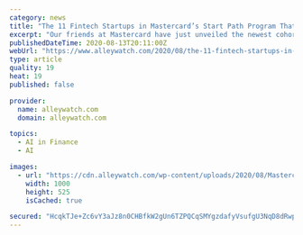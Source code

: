 ```yaml
---
category: news
title: "The 11 Fintech Startups in Mastercard’s Start Path Program That You Need to Know"
excerpt: "Our friends at Mastercard have just unveiled the newest cohort for the award-winning Start Path program. Eleven innovative, later-stage, technology companies will work with Mastercard and its global network of experts for the next six months and beyond to scale their businesses."
publishedDateTime: 2020-08-13T20:11:00Z
webUrl: "https://www.alleywatch.com/2020/08/the-11-fintech-startups-in-mastercards-start-path-program-that-you-need-to-know/"
type: article
quality: 19
heat: 19
published: false

provider:
  name: alleywatch.com
  domain: alleywatch.com

topics:
  - AI in Finance
  - AI

images:
  - url: "https://cdn.alleywatch.com/wp-content/uploads/2020/08/Mastercard-Startpath-2020-cover_2-1.jpg"
    width: 1000
    height: 525
    isCached: true

secured: "HcqkTJe+Zc6vY3aJz8n0CHBfkW2gUn6TZPQCqSMYgzdafyVsufgU3NqD8dRwp4Ujsctpgoob4LWSBQFS9nSSPURe2qXxgprEVDUzTccbHDitlp1U8nti0whq2tKaMqdSpEKlQSCp7DT3j9Z75VzuRixGzDGvMINfhUDflePEDBXEmL75e5//ems6zlFZACYbaZ+LafiWoPEF2sxLbyv1oHpwjbl6KYAN8e1+68ClSZ95FFk1VaShN8iZtTVbc28FFZeqFOA8XZNd89m3dsW8zfpTCpP9SDt1iMa2icfDRwmRw85d9hntzyyera76chy3TQEHSnHPc510a3oSHK2KiQ==;Y/XSASB4TGxoqLYtlAWCoQ=="
---
```


